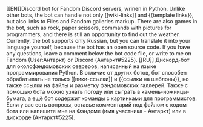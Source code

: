 [[EN]]Discord bot for Fandom Discord servers, wrinen in Python. Unlike other bots, the bot can handle not only [[wiki-links]] and {{template links}}, but also links to Files and Fandom galleries markup. There are also games in the bot, such as rock, paper scissors, commands with pictures for programmers, and there is still an opportunity to find out the weather. Currently, the bot supports only Russian, but you can translate it into your language yourself, because the bot has an open source code. If you have any questions, leave a comment below the bot code file, or write to me on Fandom (User:Антаркт) or Discord (Антаркт#5225).
[[RU]] Дискорд-бот для околофэндомовских севреров, написанный на языке программирования Python. В отличие от других ботов, бот способен обрабатывать не только [[вики-ссылки]] и {{ссылки на шаблоны}}, но также ссылки на файлы и разметку фэндомовских галлерей. Также с помощью бота можно узнать погоду или сыграть в камень-ножницы-бумага, а ещё бот содержит команды с картинками для программистов. Если у вас есть вопросы, оставье комментарий под файлом с кодом бота или напишите мне на Фэндоме (имя участника - Антаркт) или в дискорде (Антаркт#5225).
